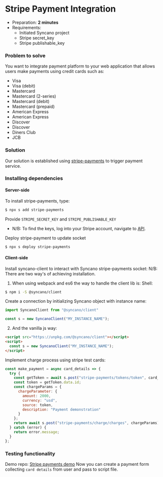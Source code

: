 # Stripe Payment Integration

* Preparation: **2 minutes**
* Requirements:
  * Initiated Syncano project
  * Stripe secret_key
  * Stripe publishable_key

### Problem to solve

You want to integrate payment platform to your web application that allows users make payments using credit cards such as:

* Visa
* Visa (debit)
* Mastercard
* Mastercard (2-series)
* Mastercard (debit)
* Mastercard (prepaid)
* American Express
* American Express
* Discover
* Discover
* Diners Club
* JCB

### Solution

Our solution is established using [stripe-payments](https://syncano.io/#/sockets/stripe-payments) to trigger payment service.

### Installing dependencies

#### Server-side

To install stripe-payments, type:

```sh
$ npx s add stripe-payments
```

Provide `STRIPE_SECRET_KEY` and `STRIPE_PUBLISHABLE_KEY`

* N/B: To find the keys, log into your Stripe account, navigate to [API](https://dashboard.stripe.com/account/apikeys).

Deploy stripe-payment to update socket

```sh
$ npx s deploy stripe-payments
```

#### Client-side

Install syncano-client to interact with Syncano stripe-payments socket: 
N/B: There are two way's of achieving installation.

1. When using webpack and es6 the way to handle the client lib is:
Shell:

```sh
$ npm i -S @syncano/client
```

Create a connection by initializing Syncano object with instance name:

```javascript
import SyncanoClient from "@syncano/client"

const s = new SyncanoClient("MY_INSTANCE_NAME");
```

2. And the vanilla js way:
```HTML
<script src="https://unpkg.com/@syncano/client"></script>
<script>
  const s = new SyncanoClient("MY_INSTANCE_NAME");
</script>
```

Implement charge process using stripe test cards:

```javascript
const make_payment = async card_details => {
  try {
    const getToken = await s.post("stripe-payments/tokens/token", card_details);
    const token = getToken.data.id;
    const chargeParams = {
      chargeParameter: {
        amount: 2000,
        currency: "usd",
        source: token,
        description: "Payment demonstration"
      }
    };
    return await s.post("stripe-payments/charge/charges", chargeParams);
  } catch (error) {
    return error.message;
  }
};
```

### Testing functionality
Demo repo: [Stripe payments demo](https://github.com/Syncano/syncano-react-demo-stripe-payments/tree/develop)
Now you can create a payment form collecting `card details` from user and pass to script file.